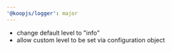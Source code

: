 ```yaml
---
'@koopjs/logger': major
---
```


- change default level to "info"
- allow custom level to be set via configuration object
